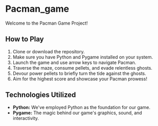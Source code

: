 # Pacman_game
Welcome to the Pacman Game Project!

## How to Play
1. Clone or download the repository.
2. Make sure you have Python and Pygame installed on your system.
3. Launch the game and use arrow keys to navigate Pacman.
4. Traverse the maze, consume pellets, and evade relentless ghosts.
5. Devour power pellets to briefly turn the tide against the ghosts.
6. Aim for the highest score and showcase your Pacman prowess!

## Technologies Utilized
- **Python:** We've employed Python as the foundation for our game.
- **Pygame:** The magic behind our game's graphics, sound, and interactivity.
